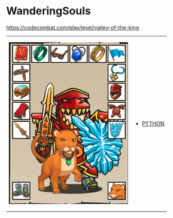 # WanderingSouls 

https://codecombat.com/play/level/valley-of-the-king
<table>
<tr>
<td>

![Hero Picture](hero.png?raw=true "Hero Picture")

</td>
<td>
<ul>
<li>

[PYTHON](ValleyOfTheKing.py)

</li>
</td>
</tr>
<table>